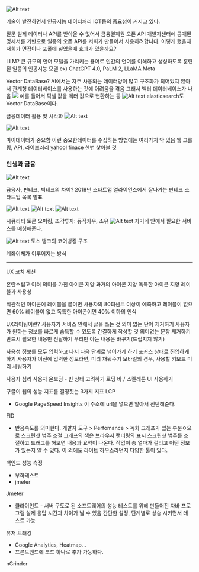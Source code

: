 ![Alt text](핀테크1.png)

기술이 발전하면서 인공지능 데이터처리 IOT등의 중요성이 커지고 있다.

질문
실제 데이터나 API를 받아올 수 없어서
금융결제원 오픈 API 개발자센터에 공개된 명세서를 기반으로
일종의 오픈 API를 저희가 만들어서 사용하려합니다.
이렇게 했을때 저희가 면접이나 포폴에 넣었을때 효과가 있을까요?

LLM?
큰 규모의 언어 모델을 가리키는 용어로 인간의 언어를 이해하고 생성하도록 훈련된 일종의 인공지능 모델
ex) ChatGPT 4.0, PaLM 2, LLaMA Meta

Vector DataBase?
AI에서는 자주 사용되는 데이터양이 많고 구조화가 되어있지 않아서 관계형 데이터베이스를 사용하는 것에 어려움을 겪음
그래서 벡터 데이터베이스가 나옴
![](image-4.png)
예를 들어서 픽셀 값을 벡터 값으로 변환하는 등
![Alt text](image-5.png)
elasticsearch도 Vector DataBase이다.

금융데이터 활용 및 시각화
![Alt text](image-6.png)

![Alt text](image-7.png)

마이데이터가 중요함
이런 중요한데이터를 수집하는 방법에는 여러가지 악 있음
웹 크롤링, API, 라이브러리
yahoo! finace 한번 찾아볼 것


### 인생과 금융
![Alt text](image-8.png)

금융사, 핀테크, 빅테크의 차이?
2018년 스타트업 얼라이언스에서 잘나가는 핀테크 스타트업 목록 발표

![Alt text](image-9.png)
![Alt text](image-10.png)
![Alt text](image-11.png)

시큐리티 토큰 오퍼링, 조각투자: 뮤직카우, 소유
![Alt text](image-12.png)
자기네 안에서 필요한 서비스를 매칭해준다.

![Alt text](image-13.png)
토스 뱅크의 코어뱅킹 구조



계좌이체가 이루어지는 방식

---

UX 코치 세션

혼란스럽고 여러 의미를 가진 아이콘 지양
과거의 아이콘 지양
독특한 아이콘 지양
레이블과 사용성

직관적인 아이콘에 레이블을 붙이면 사용자의 80펴센트 이상이 예측하고 레이블이 없으면 60% 레이블이 없고 독특한 아이콘이면 40% 이하의 인식

UX라이팅이란?
사용자가 서비스 안에서 글을 쓰는 것
의미 없는 단어 제거하기
사용자가 원하는 정보를 빠르게 습득할 수 있도록 간결하게 작성할 것
의미없는 문장 제거하기
반드시 필요한 내용만 전달하기
우리만 아는 내용은 바꾸기(드립치지 않기)

사용성
정보를 모두 입력하고 나서 다음 단계로 넘어가게 하기
포커스 상태로 진입하게 하기
사용자가 이전에 입력한 정보라면, 미리 채워주기
모바일의 경우, 사용할 키보드 미리 세팅하기

사용자 심리
사용자 온보딩 - 빈 상태 고려하기
로딩 바 / 스켈레톤 UI 사용하기

구글이 웹의 성능 지표를 결정짓는 3가지 지표
LCP
- Google PageSpeed Insights
이 주소에 url을 넣으면 알아서 진단해준다.

FID
- 반응속도를 의미한다.
개발자 도구 > Perfomance > 녹화
그래프가 있는 부분ㅇ으로 스크린샷 범주 조절
그래프의 색은 브라우저 랜더링의 표시
스크린샷 범주를 조절하고 드래그를 해보면 내용과 요약이 나온다.
작업이 총 얼마가 걸리고 어떤 정보가 있는지 알 수 있다.
이 외에도 라이트 하우스라던지 다양한 툴이 있다.

백엔드 성능 측정
- 부하테스트
- jmeter

Jmeter
- 클라이언트 - 서버 구도로 된 소프트웨어의 성능 테스트를 위해 만들어진 자바 프로그램
실제 응답 시간과 차이가 날 수 있음
간단한 설정, 단계별로 상승 시키면서 테스트 가능

유저 트래킹
- Google Analytics, Heatmap...
- 프론트엔드에 코드 하나로 추가 가능하다.



nGrinder
